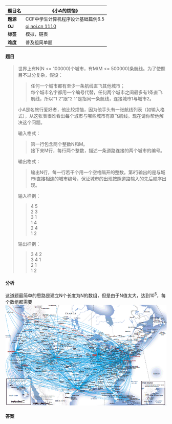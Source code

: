 |题目名|《小A的烦恼》|  
|---|---|  
|**题源**|CCF中学生计算机程序设计基础篇例6.5|  
|**OJ**|[oj.noi.cn 1110](http://oj.noi.cn/oj/#main/show/1110)|  
|**标签**|模拟，链表|  
|**难度**|普及组简单题|  

#### 题目  

> 世界上有N(N <= 100000)个城市，有M(M <= 500000)条航线。为了使题目不过分复杂，假设：  
>> 任何一个城市都有至少一条航线直飞其他城市；  
>> 每个城市名字都用一个编号代替，任何两个城市之间最多有1条直飞航线，所以"1 2"跟"2 1"是指同一条航线，连接城市1与城市2。  
> 
> 小A是名旅行爱好者，他比较烦恼，因为他手头有一张航线列表（如输入格式），从这张表很难看出每个城市与哪些城市有直飞航线。现在请你帮他解决这个问题。
> 
> 输入格式：  
>> 第一行包含两个整数N和M。  
>> 接下来M行，每行两个整数，描述一条道路连接的两个城市的编号。
>
> 输出格式：  
>> 输出N行，每一行若干个用一个空格隔开的整数。第i行输出的是与城市i直接相连的城市编号，保证城市的出现按照道路输入的先后顺序出现。  
>
> 输入样例：  
>> 4 5  
>> 2 3  
>> 3 1  
>> 1 4  
>> 2 4  
>> 1 2  
>> 
> 输出样例：  
>> 3 4 2  
>> 3 4 1  
>> 2 1  
>> 1 2  

#### 分析  

这道题最简单的思路是建立N个长度为N的数组，但是由于N值太大，达到10<sup>5</sup>，每个数组都需要  
![](/diagrams/oj.noi.cn%201110%20小A的烦恼2.gif)  

#### 答案  

